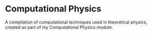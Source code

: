# Computational Physics
A compilation of computational techniques used in theoretical physics, created as part of my Computational Physics module.
